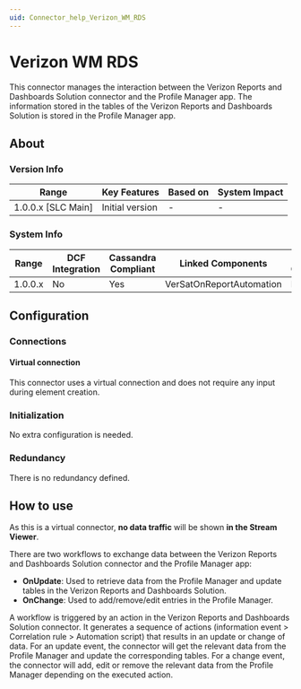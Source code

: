 ```yaml
---
uid: Connector_help_Verizon_WM_RDS
---
```


# Verizon WM RDS

This connector manages the interaction between the Verizon Reports and Dashboards Solution connector and the Profile Manager app. The information stored in the tables of the Verizon Reports and Dashboards Solution is stored in the Profile Manager app.

## About

### Version Info

| **Range**            | **Key Features** | **Based on** | **System Impact** |
|----------------------|------------------|--------------|-------------------|
| 1.0.0.x \[SLC Main\] | Initial version  | \-           | \-                |

### System Info

| **Range** | **DCF Integration** | **Cassandra Compliant** | **Linked Components**    | **Exported Components** |
|-----------|---------------------|-------------------------|--------------------------|-------------------------|
| 1.0.0.x   | No                  | Yes                     | VerSatOnReportAutomation | N/A                     |

## Configuration

### Connections

#### Virtual connection

This connector uses a virtual connection and does not require any input during element creation.

### Initialization

No extra configuration is needed.

### Redundancy

There is no redundancy defined.

## How to use

As this is a virtual connector, **no data traffic** will be shown **in the Stream Viewer**.

There are two workflows to exchange data between the Verizon Reports and Dashboards Solution connector and the Profile Manager app:

- **OnUpdate**: Used to retrieve data from the Profile Manager and update tables in the Verizon Reports and Dashboards Solution.
- **OnChange**: Used to add/remove/edit entries in the Profile Manager.

A workflow is triggered by an action in the Verizon Reports and Dashboards Solution connector. It generates a sequence of actions (information event \> Correlation rule \> Automation script) that results in an update or change of data. For an update event, the connector will get the relevant data from the Profile Manager and update the corresponding tables. For a change event, the connector will add, edit or remove the relevant data from the Profile Manager depending on the executed action.
